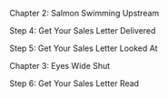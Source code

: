 Chapter 2: Salmon Swimming Upstream

 Step 4: Get Your Sales Letter Delivered

 Step 5: Get Your Sales Letter Looked At

Chapter 3: Eyes Wide Shut

 Step 6: Get Your Sales Letter Read